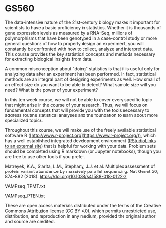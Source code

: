 # GS560

The data-intensive nature of the 21st-century biology makes it important for scientists to have a basic proficiency in statistics.  Whether it is thousands of gene expression levels as measured by a RNA-Seq, millions of polymorphisms that have been genotyped in a case-control study or more general questions of how to properly design an experiment, you will constantly be confronted with how to collect, analyze and interpret data. This course provides the key statistical concepts and methods necessary for extracting biological insights from data.

A common misconception about "doing" statistics is that it is useful only for analyzing data after an experiment has been performed.  In fact, statistical methods are an integral part of designing experiments as well.  How small of an effect size do you want to be able to detect?  What sample size will you need?  What is the power of your experiment?

In this ten week course, we will not be able to cover every specific topic that might arise in the course of your research.  Thus, we will focus on fundamental concepts that will provide you with the tools necessary to address routine statistical analyses and the foundation to learn about more specialized topics.

Throughout this course, we will make use of the freely available statistical software R ([http://www.r-project.org](https://www.r-project.org/)), which has a well established integrated development environment ([RStudioLinks to an external site](https://posit.co/download/rstudio-desktop/)) that is helpful for working with your data. Problem sets should be completed using R markdown (or Jupyter notebooks), though you are free to use other tools if you prefer. 

Matreyek, K.A., Starita, L.M., Stephany, J.J. et al. Multiplex assessment of protein variant abundance by massively parallel sequencing. Nat Genet 50, 874–882 (2018). https://doi.org/10.1038/s41588-018-0122-z

VAMPseq_TPMT.txt

VAMPseq_PTEN.txt

These are open access materials distributed under the terms of the Creative Commons Attribution license (CC BY 4.0), which permits unrestricted use, distribution, and reproduction in any medium, provided the original author and source are credited.
